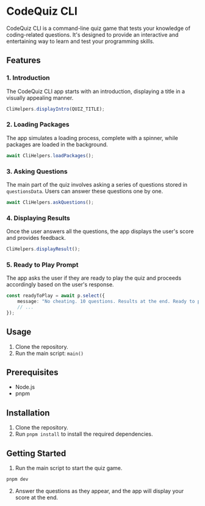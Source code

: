 # CodeQuiz CLI

CodeQuiz CLI is a command-line quiz game that tests your knowledge of coding-related questions. It's designed to provide
an interactive and entertaining way to learn and test your programming skills.

## Features

### 1. Introduction

The CodeQuiz CLI app starts with an introduction, displaying a title in a visually appealing manner.

```typescript
CliHelpers.displayIntro(QUIZ_TITLE);
```

### 2. Loading Packages

The app simulates a loading process, complete with a spinner, while packages are loaded in the background.

```typescript
await CliHelpers.loadPackages();
```

### 3. Asking Questions

The main part of the quiz involves asking a series of questions stored in `questionsData`. Users can answer these
questions one by one.

```typescript
await CliHelpers.askQuestions();
```

### 4. Displaying Results

Once the user answers all the questions, the app displays the user's score and provides feedback.

```typescript
CliHelpers.displayResult();
```

### 5. Ready to Play Prompt

The app asks the user if they are ready to play the quiz and proceeds accordingly based on the user's response.

```typescript
const readyToPlay = await p.select({
    message: "No cheating. 10 questions. Results at the end. Ready to play?",
    // ...
});
```

## Usage

1. Clone the repository.
2. Run the main script: `main()`

## Prerequisites

- Node.js
- pnpm 

## Installation

1. Clone the repository.
2. Run `pnpm install` to install the required dependencies.

## Getting Started

1. Run the main script to start the quiz game.

```bash
pnpm dev
```

2. Answer the questions as they appear, and the app will display your score at the end.
